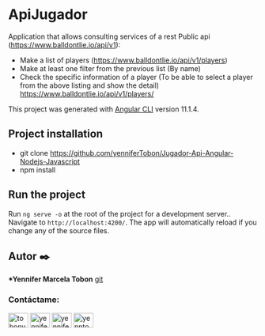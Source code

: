 # ApiJugador
Application that allows consulting services of a rest
Public api (https://www.balldontlie.io/api/v1):
- Make a list of players (https://www.balldontlie.io/api/v1/players)
- Make at least one filter from the previous list (By name)
- Check the specific information of a player (To be able to select a player from the
above listing and show the detail) https://www.balldontlie.io/api/v1/players/<ID>


This project was generated with [Angular CLI](https://github.com/angular/angular-cli) version 11.1.4.

## Project installation

- git clone https://github.com/yenniferTobon/Jugador-Api-Angular-Nodejs-Javascript
- npm install

## Run the project

Run `ng serve -o` at the root of the project for a development server.. Navigate to `http://localhost:4200/`. The app will automatically reload if you change any of the source files.


## Autor ✒️

**\*Yennifer Marcela Tobon**  [git](https://github.com/yenniferTobon?tab=repositories)

<h3 align="left">Contáctame:</h3>
<p align="left">
<a href="https://twitter.com/tobonyennifer" target="blank"><img align="center" src="https://cdn.jsdelivr.net/npm/simple-icons@3.0.1/icons/twitter.svg" alt="tobonyennifer" height="30" width="40" /></a>
<a href="https://linkedin.com/in/yennifertobon25" target="blank"><img align="center" src="https://cdn.jsdelivr.net/npm/simple-icons@3.0.1/icons/linkedin.svg" alt="yennifertobon25" height="30" width="40" /></a>
<a href="https://fb.com/yennifertobon25" target="blank"><img align="center" src="https://cdn.jsdelivr.net/npm/simple-icons@3.0.1/icons/facebook.svg" alt="yennifertobon25" height="30" width="40" /></a>
<a href="https://instagram.com/yenntobon" target="blank"><img align="center" src="https://cdn.jsdelivr.net/npm/simple-icons@3.0.1/icons/instagram.svg" alt="yenntobon" height="30" width="40" /></a>
</p>
<br/>
